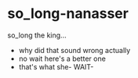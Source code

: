 # so_long-nanasser
so_long the king...
 - why did that sound wrong actually
  - no wait here's a better one
   - that's what she- WAIT-

